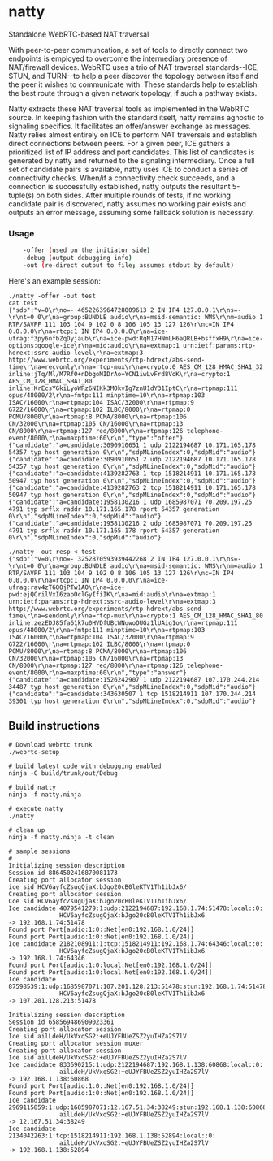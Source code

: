 # natty

Standalone WebRTC-based NAT traversal

With peer-to-peer communcation, a set of tools to directly connect two endpoints is employed to overcome the intermediary presence of NAT/firewall devices. WebRTC uses a trio of NAT traversal standards--ICE, STUN, and TURN--to help a peer discover the topology between itself and the peer it wishes to communicate with. These standards help to establish the best route through a given network topology, if such a pathway exists. 

Natty extracts these NAT traversal tools as implemented in the WebRTC source.
In keeping fashion with the standard itself, natty remains agnostic to
signaling specifics. It facilitates an offer/answer exchange as messages.
Natty relies almost entirely on ICE to perform NAT traversals and establish direct connections between peers. For a given peer, ICE gathers a prioritized list of IP address and port candidates. This list of candidates is generated by natty and returned to the signaling intermediary. Once a full set of candidate pairs is available, natty uses ICE to conduct a series of connectivity checks.
When/if a connectivity check succeeds, and a connection is successfully established, natty outputs the resultant 5-tuple(s) on both sides. After multiple rounds of tests, if no working candidate pair is discovered, natty assumes no working pair exists and outputs an error message, assuming some fallback solution is necessary.

### Usage
```bash
    -offer (used on the initiator side)
    -debug (output debugging info)
    -out (re-direct output to file; assumes stdout by default)
```
Here's an example session:
```
./natty -offer -out test
cat test
{"sdp":"v=0\r\no=- 4652263964728009613 2 IN IP4 127.0.0.1\r\ns=-\r\nt=0 0\r\na=group:BUNDLE audio\r\na=msid-semantic: WMS\r\nm=audio 1 RTP/SAVPF 111 103 104 9 102 0 8 106 105 13 127 126\r\nc=IN IP4 0.0.0.0\r\na=rtcp:1 IN IP4 0.0.0.0\r\na=ice-ufrag:f3py6nfbZqDyjaub\r\na=ice-pwd:RqN17HNmLH6aQRLB+bsffxH9\r\na=ice-options:google-ice\r\na=mid:audio\r\na=extmap:1 urn:ietf:params:rtp-hdrext:ssrc-audio-level\r\na=extmap:3 http://www.webrtc.org/experiments/rtp-hdrext/abs-send-time\r\na=recvonly\r\na=rtcp-mux\r\na=crypto:0 AES_CM_128_HMAC_SHA1_32 inline:jTq/Ml/M7Rf0+nDbgoMIDrAo+YCN1iwLvFrd8VoK\r\na=crypto:1 AES_CM_128_HMAC_SHA1_80 inline:KrEcsYGkiLyoWRz6NIKk3MOkvIg7znU1dY31IptC\r\na=rtpmap:111 opus/48000/2\r\na=fmtp:111 minptime=10\r\na=rtpmap:103 ISAC/16000\r\na=rtpmap:104 ISAC/32000\r\na=rtpmap:9 G722/16000\r\na=rtpmap:102 ILBC/8000\r\na=rtpmap:0 PCMU/8000\r\na=rtpmap:8 PCMA/8000\r\na=rtpmap:106 CN/32000\r\na=rtpmap:105 CN/16000\r\na=rtpmap:13 CN/8000\r\na=rtpmap:127 red/8000\r\na=rtpmap:126 telephone-event/8000\r\na=maxptime:60\r\n","type":"offer"}
{"candidate":"a=candidate:3090910651 1 udp 2122194687 10.171.165.178 54357 typ host generation 0\r\n","sdpMLineIndex":0,"sdpMid":"audio"}
{"candidate":"a=candidate:3090910651 2 udp 2122194687 10.171.165.178 54357 typ host generation 0\r\n","sdpMLineIndex":0,"sdpMid":"audio"}
{"candidate":"a=candidate:4139282763 1 tcp 1518214911 10.171.165.178 50947 typ host generation 0\r\n","sdpMLineIndex":0,"sdpMid":"audio"}
{"candidate":"a=candidate:4139282763 2 tcp 1518214911 10.171.165.178 50947 typ host generation 0\r\n","sdpMLineIndex":0,"sdpMid":"audio"}
{"candidate":"a=candidate:1958130216 1 udp 1685987071 70.209.197.25 4791 typ srflx raddr 10.171.165.178 rport 54357 generation 0\r\n","sdpMLineIndex":0,"sdpMid":"audio"}
{"candidate":"a=candidate:1958130216 2 udp 1685987071 70.209.197.25 4791 typ srflx raddr 10.171.165.178 rport 54357 generation 0\r\n","sdpMLineIndex":0,"sdpMid":"audio"}

./natty -out resp < test
{"sdp":"v=0\r\no=- 3252870593939442268 2 IN IP4 127.0.0.1\r\ns=-\r\nt=0 0\r\na=group:BUNDLE audio\r\na=msid-semantic: WMS\r\nm=audio 1 RTP/SAVPF 111 103 104 9 102 0 8 106 105 13 127 126\r\nc=IN IP4 0.0.0.0\r\na=rtcp:1 IN IP4 0.0.0.0\r\na=ice-ufrag:rav4zT6QOjPTw1AO\r\na=ice-pwd:ejQCrilVxI6zapOclGyIfiIK\r\na=mid:audio\r\na=extmap:1 urn:ietf:params:rtp-hdrext:ssrc-audio-level\r\na=extmap:3 http://www.webrtc.org/experiments/rtp-hdrext/abs-send-time\r\na=sendonly\r\na=rtcp-mux\r\na=crypto:1 AES_CM_128_HMAC_SHA1_80 inline:zezEDJ85fa61k7u0HVDfUBcWNuwoOUGz1lUAig1o\r\na=rtpmap:111 opus/48000/2\r\na=fmtp:111 minptime=10\r\na=rtpmap:103 ISAC/16000\r\na=rtpmap:104 ISAC/32000\r\na=rtpmap:9 G722/16000\r\na=rtpmap:102 ILBC/8000\r\na=rtpmap:0 PCMU/8000\r\na=rtpmap:8 PCMA/8000\r\na=rtpmap:106 CN/32000\r\na=rtpmap:105 CN/16000\r\na=rtpmap:13 CN/8000\r\na=rtpmap:127 red/8000\r\na=rtpmap:126 telephone-event/8000\r\na=maxptime:60\r\n","type":"answer"}
{"candidate":"a=candidate:1526242907 1 udp 2122194687 107.170.244.214 34487 typ host generation 0\r\n","sdpMLineIndex":0,"sdpMid":"audio"}
{"candidate":"a=candidate:343630507 1 tcp 1518214911 107.170.244.214 39301 typ host generation 0\r\n","sdpMLineIndex":0,"sdpMid":"audio"}
```


## Build instructions
 
    # Download webrtc trunk
    ./webrtc-setup

    # build latest code with debugging enabled
    ninja -C build/trunk/out/Debug

    # build natty
    ninja -f natty.ninja

    # execute natty
    ./natty

    # clean up
    ninja -f natty.ninja -t clean
    
    # sample sessions
    #
    Initializing session description
    Session id 8864502416870081173
    Creating port allocator session
    ice sid HCV6ayfcZsugQjaX:bJgo20cB0leKTV1Th1ibJx6/
    Creating port allocator session
    Cce sid HCV6ayfcZsugQjaX:bJgo20cB0leKTV1Th1ibJx6/
    Ice candidate 4079541279:1:udp:2122194687:192.168.1.74:51478:local::0:
                  HCV6ayfcZsugQjaX:bJgo20cB0leKTV1Th1ibJx6
    -> 192.168.1.74:51478
    Found port Port[audio:1:0::Net[en0:192.168.1.0/24]]
    Found port Port[audio:1:0::Net[en0:192.168.1.0/24]]
    Ice candidate 2182108911:1:tcp:1518214911:192.168.1.74:64346:local::0:
                  HCV6ayfcZsugQjaX:bJgo20cB0leKTV1Th1ibJx6
    -> 192.168.1.74:64346
    Found port Port[audio:1:0:local:Net[en0:192.168.1.0/24]]
    Found port Port[audio:1:0:local:Net[en0:192.168.1.0/24]]
    Ice candidate 87598539:1:udp:1685987071:107.201.128.213:51478:stun:192.168.1.74:51478:
                  HCV6ayfcZsugQjaX:bJgo20cB0leKTV1Th1ibJx6
    -> 107.201.128.213:51478

    Initializing session description
    Session id 658569486909023361
    Creating port allocator session
    Ice sid ailLdeH/UkVxqSG2:+eUJYFBUeZSZ2yuIHZa2S7lV
    Creating port allocator session muxer
    Creating port allocator session
    Ice sid ailLdeH/UkVxqSG2:+eUJYFBUeZSZ2yuIHZa2S7lV
    Ice candidate 833690215:1:udp:2122194687:192.168.1.138:60868:local::0:
                  ailLdeH/UkVxqSG2:+eUJYFBUeZSZ2yuIHZa2S7lV
    -> 192.168.1.138:60868
    Found port Port[audio:1:0::Net[en0:192.168.1.0/24]]
    Found port Port[audio:1:0::Net[en0:192.168.1.0/24]]
    Ice candidate 2969115859:1:udp:1685987071:12.167.51.34:38249:stun:192.168.1.138:60868:
                  ailLdeH/UkVxqSG2:+eUJYFBUeZSZ2yuIHZa2S7lV
    -> 12.167.51.34:38249
    Ice candidate 2134042263:1:tcp:1518214911:192.168.1.138:52894:local::0:
                  ailLdeH/UkVxqSG2:+eUJYFBUeZSZ2yuIHZa2S7lV
    -> 192.168.1.138:52894
